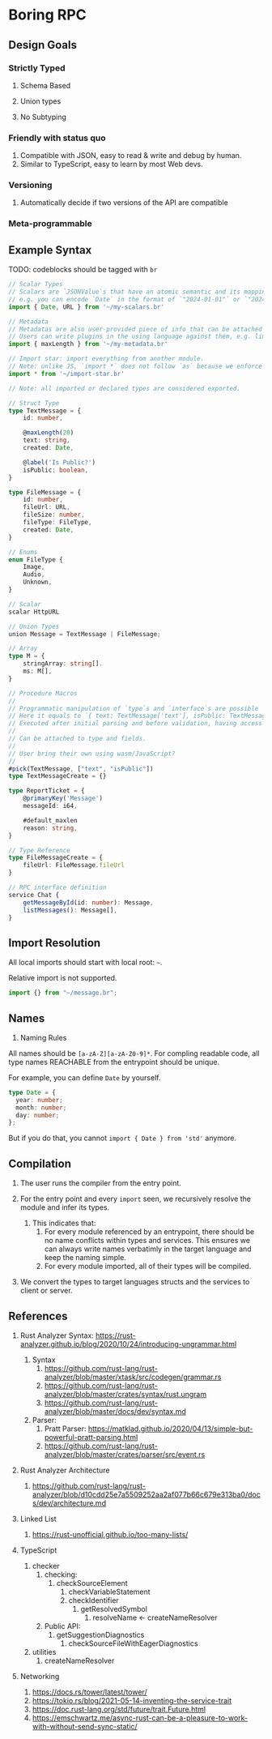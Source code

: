 # Boring RPC

## Design Goals

### Strictly Typed

1. Schema Based

2. Union types

3. No Subtyping

### Friendly with status quo

1. Compatible with JSON, easy to read & write and debug by human.
2. Similar to TypeScript, easy to learn by most Web devs.

### Versioning

1. Automatically decide if two versions of the API are compatible

### Meta-programmable

## Example Syntax

TODO: codeblocks should be tagged with `br`

```ts
// Scalar Types
// Scalars are `JSONValue`s that have an atomic semantic and its mapping with the actual language is user-provided.
// e.g. you can encode `Date` in the format of `"2024-01-01"` or `"20240101"` in string, or even `{ "year": 2024, "month": 1, "day": 1 }`
import { Date, URL } from '~/my-scalars.br'

// Metadata
// Metadatas are also user-provided piece of info that can be attached to each level of the syntax
// Users can write plugins in the using language against them, e.g. limiting the length of strings.
import { maxLength } from '~/my-metadata.br'

// Import star: import everything from another module.
// Note: unlike JS, `import *` does not follow `as` because we enforce uniqueness for exported specifiers.
import * from '~/import-star.br'

// Note: all imported or declared types are considered exported.

// Struct Type
type TextMessage = {
    id: number,

    @maxLength(20)
    text: string,
    created: Date,

    @label('Is Public?')
    isPublic: boolean,
}

type FileMessage = {
    id: number,
    fileUrl: URL,
    fileSize: number,
    fileType: FileType,
    created: Date,
}

// Enums
enum FileType {
    Image,
    Audio,
    Unknown,
}

// Scalar
scalar HttpURL

// Union Types
union Message = TextMessage | FileMessage;

// Array
type M = {
    stringArray: string[].
    ms: M[],
}

// Procedure Macros
//
// Programmatic manipulation of `type`s and `interface`s are possible
// Here it equals to `{ text: TextMessage['text'], isPublic: TextMessage['isPublic'] }`
// Executed after initial parsing and before validation, having access to purely syntax information.
//
// Can be attached to type and fields.
//
// User bring their own using wasm/JavaScript?
//
#pick(TextMessage, ["text", "isPublic"])
type TextMessageCreate = {}

type ReportTicket = {
    @primaryKey('Message')
    messageId: i64,

    #default_maxlen
    reason: string,
}

// Type Reference
type FileMessageCreate = {
    fileUrl: FileMessage.fileUrl
}

// RPC interface definition
service Chat {
    getMessageById(id: number): Message,
    listMessages(): Message[],
}
```

## Import Resolution

All local imports should start with local root: `~`.

Relative import is not supported.

```ts
import {} from "~/message.br";
```

## Names

1. Naming Rules

All names should be `[a-zA-Z][a-zA-Z0-9]*`.
For compling readable code, all type names REACHABLE from the entrypoint should be unique.

For example, you can define `Date` by yourself.

```ts
type Date = {
  year: number;
  month: number;
  day: number;
};
```

But if you do that, you cannot `import { Date } from 'std'` anymore.

## Compilation

1. The user runs the compiler from the entry point.

2. For the entry point and every `import` seen, we recursively resolve the module and infer its types.
   1. This indicates that:
      1. For every module referenced by an entrypoint, there should be no name conflicts within types and services. This ensures we can always write names verbatimly in the target language and keep the naming simple.
      2. For every module imported, all of their types will be compiled.

3. We convert the types to target languages structs and the services to client or server.

## References

1. Rust Analyzer Syntax: https://rust-analyzer.github.io/blog/2020/10/24/introducing-ungrammar.html

   1. Syntax
      1. https://github.com/rust-lang/rust-analyzer/blob/master/xtask/src/codegen/grammar.rs
      2. https://github.com/rust-lang/rust-analyzer/blob/master/crates/syntax/rust.ungram
      3. https://github.com/rust-lang/rust-analyzer/blob/master/docs/dev/syntax.md
   2. Parser:
      1. Pratt Parser: https://matklad.github.io/2020/04/13/simple-but-powerful-pratt-parsing.html
      1. https://github.com/rust-lang/rust-analyzer/blob/master/crates/parser/src/event.rs

2. Rust Analyzer Architecture

   1. https://github.com/rust-lang/rust-analyzer/blob/d10cdd25e7a5509252aa2af077b66c679e313ba0/docs/dev/architecture.md

3. Linked List

   1. https://rust-unofficial.github.io/too-many-lists/

4. TypeScript

   1. checker
      1. checking:
         1. checkSourceElement
            1. checkVariableStatement
            2. checkIdentifier
               1. getResolvedSymbol
                  1. resolveName <- createNameResolver
      2. Public API:
         1. getSuggestionDiagnostics
            1. checkSourceFileWithEagerDiagnostics
   2. utilities
      1. createNameResolver

5. Networking
   1. https://docs.rs/tower/latest/tower/
   2. https://tokio.rs/blog/2021-05-14-inventing-the-service-trait
   3. https://doc.rust-lang.org/std/future/trait.Future.html
   4. https://emschwartz.me/async-rust-can-be-a-pleasure-to-work-with-without-send-sync-static/

